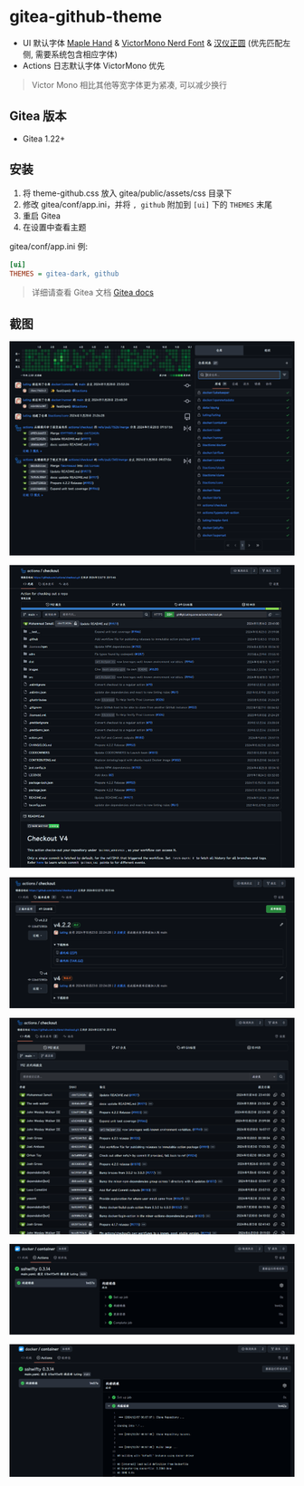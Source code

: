 # gitea-github-theme

- UI 默认字体 [Maple Hand](https://github.com/subframe7536/maple-font/tree/other-resources/cn-resource/maple-hand) & [VictorMono Nerd Font](https://github.com/ryanoasis/nerd-fonts/releases/download/v3.3.0/VictorMono.zip) & [汉仪正圆](https://www.hanyi.com.cn/productdetail.php?id=2913) (优先匹配左侧, 需要系统包含相应字体)
- Actions 日志默认字体 VictorMono 优先

> Victor Mono 相比其他等宽字体更为紧凑, 可以减少换行

## Gitea 版本

- Gitea 1.22+

## 安装

1. 将 theme-github.css 放入 gitea/public/assets/css 目录下
2. 修改 gitea/conf/app.ini，并将 `, github` 附加到 `[ui]` 下的 `THEMES` 末尾
3. 重启 Gitea
4. 在设置中查看主题

gitea/conf/app.ini 例:
```ini
[ui]
THEMES = gitea-dark, github
```

> 详细请查看 Gitea 文档 [Gitea docs](https://docs.gitea.com/next/administration/customizing-gitea#customizing-the-look-of-gitea)

## 截图

![仓库](/screenshots/repo.png)

![仓库文件列表](/screenshots/file_list.png)

![仓库发布](/screenshots/release.png)

![仓库提交](/screenshots/commit.png)

![Actions](/screenshots/action.png)

![Actions Step](/screenshots/step.png)
